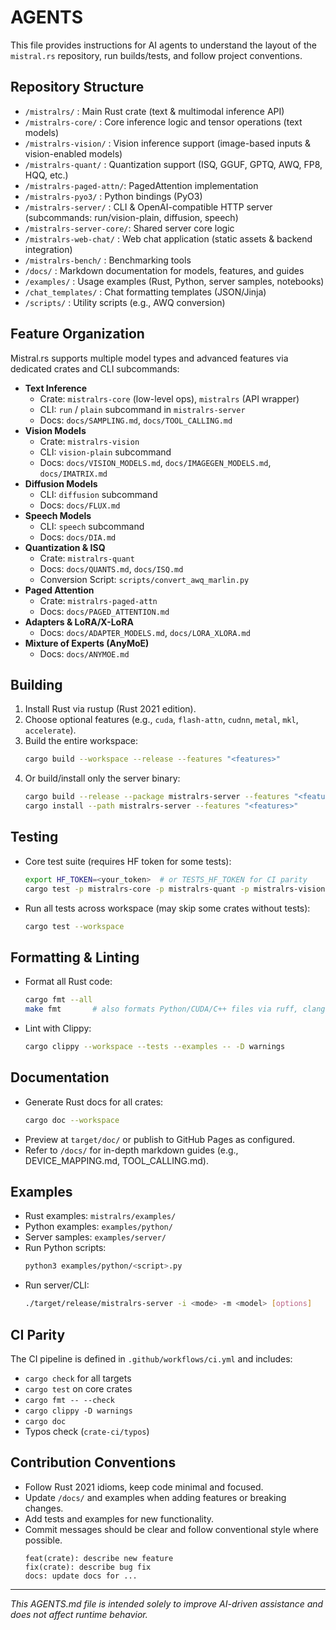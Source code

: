 <!-- AGENTS.md: Guidance for AI agents to navigate, build, test, and contribute to this repository -->
# AGENTS

This file provides instructions for AI agents to understand the layout of the `mistral.rs` repository, run builds/tests, and follow project conventions.

## Repository Structure

- `/mistralrs/`           : Main Rust crate (text & multimodal inference API)
- `/mistralrs-core/`      : Core inference logic and tensor operations (text models)
- `/mistralrs-vision/`    : Vision inference support (image-based inputs & vision-enabled models)
- `/mistralrs-quant/`     : Quantization support (ISQ, GGUF, GPTQ, AWQ, FP8, HQQ, etc.)
- `/mistralrs-paged-attn/`: PagedAttention implementation
- `/mistralrs-pyo3/`      : Python bindings (PyO3)
- `/mistralrs-server/`    : CLI & OpenAI-compatible HTTP server (subcommands: run/vision-plain, diffusion, speech)
- `/mistralrs-server-core/`: Shared server core logic
- `/mistralrs-web-chat/`  : Web chat application (static assets & backend integration)
- `/mistralrs-bench/`     : Benchmarking tools
- `/docs/`                : Markdown documentation for models, features, and guides
- `/examples/`            : Usage examples (Rust, Python, server samples, notebooks)
- `/chat_templates/`      : Chat formatting templates (JSON/Jinja)
- `/scripts/`             : Utility scripts (e.g., AWQ conversion)
  
## Feature Organization

Mistral.rs supports multiple model types and advanced features via dedicated crates and CLI subcommands:

- **Text Inference**
  - Crate: `mistralrs-core` (low-level ops), `mistralrs` (API wrapper)
  - CLI: `run` / `plain` subcommand in `mistralrs-server`
  - Docs: `docs/SAMPLING.md`, `docs/TOOL_CALLING.md`
- **Vision Models**
  - Crate: `mistralrs-vision`
  - CLI: `vision-plain` subcommand
  - Docs: `docs/VISION_MODELS.md`, `docs/IMAGEGEN_MODELS.md`, `docs/IMATRIX.md`
- **Diffusion Models**
  - CLI: `diffusion` subcommand
  - Docs: `docs/FLUX.md`
- **Speech Models**
  - CLI: `speech` subcommand
  - Docs: `docs/DIA.md`
- **Quantization & ISQ**
  - Crate: `mistralrs-quant`
  - Docs: `docs/QUANTS.md`, `docs/ISQ.md`
  - Conversion Script: `scripts/convert_awq_marlin.py`
- **Paged Attention**
  - Crate: `mistralrs-paged-attn`
  - Docs: `docs/PAGED_ATTENTION.md`
- **Adapters & LoRA/X-LoRA**
  - Docs: `docs/ADAPTER_MODELS.md`, `docs/LORA_XLORA.md`
- **Mixture of Experts (AnyMoE)**
  - Docs: `docs/ANYMOE.md`

## Building

1. Install Rust via rustup (Rust 2021 edition).
2. Choose optional features (e.g., `cuda`, `flash-attn`, `cudnn`, `metal`, `mkl`, `accelerate`).
3. Build the entire workspace:
   ```bash
   cargo build --workspace --release --features "<features>"
   ```
4. Or build/install only the server binary:
   ```bash
   cargo build --release --package mistralrs-server --features "<features>"
   cargo install --path mistralrs-server --features "<features>"
   ```

## Testing

- Core test suite (requires HF token for some tests):
  ```bash
  export HF_TOKEN=<your_token>  # or TESTS_HF_TOKEN for CI parity
  cargo test -p mistralrs-core -p mistralrs-quant -p mistralrs-vision
  ```
- Run all tests across workspace (may skip some crates without tests):
  ```bash
  cargo test --workspace
  ```

## Formatting & Linting

- Format all Rust code:
  ```bash
  cargo fmt --all
  make fmt       # also formats Python/CUDA/C++ files via ruff, clang-format
  ```
- Lint with Clippy:
  ```bash
  cargo clippy --workspace --tests --examples -- -D warnings
  ```

## Documentation

- Generate Rust docs for all crates:
  ```bash
  cargo doc --workspace
  ```
- Preview at `target/doc/` or publish to GitHub Pages as configured.
- Refer to `/docs/` for in-depth markdown guides (e.g., DEVICE_MAPPING.md, TOOL_CALLING.md).

## Examples

- Rust examples: `mistralrs/examples/`
- Python examples: `examples/python/`
- Server samples: `examples/server/`
- Run Python scripts:
  ```bash
  python3 examples/python/<script>.py
  ```
- Run server/CLI:
  ```bash
  ./target/release/mistralrs-server -i <mode> -m <model> [options]
  ```

## CI Parity

The CI pipeline is defined in `.github/workflows/ci.yml` and includes:
  - `cargo check` for all targets
  - `cargo test` on core crates
  - `cargo fmt -- --check`
  - `cargo clippy -D warnings`
  - `cargo doc`
  - Typos check (`crate-ci/typos`)

## Contribution Conventions

- Follow Rust 2021 idioms, keep code minimal and focused.
- Update `/docs/` and examples when adding features or breaking changes.
- Add tests and examples for new functionality.
- Commit messages should be clear and follow conventional style where possible.
  ```
  feat(crate): describe new feature
  fix(crate): describe bug fix
  docs: update docs for ...
  ```
 
---
*This AGENTS.md file is intended solely to improve AI-driven assistance and does not affect runtime behavior.*